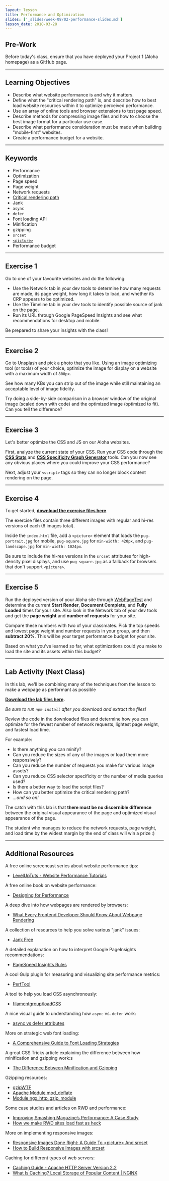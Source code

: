 ```yaml
---
layout: lesson
title: Performance and Optimization
slides: ['_slides/week-08/02-performance-slides.md']
lesson_date: 2018-03-28
---
```


## Pre-Work

Before today's class, ensure that you have deployed your Project 1 (Aloha homepage) as a GitHub page.

---

## Learning Objectives

* Describe what website performance is and why it matters.
* Define what the "critical rendering path" is, and describe how to best load website resources within it to optimize perceived performance.
* Use an array of online tools and browser extensions to test page speed.
* Describe methods for compressing image files and how to choose the best image format for a particular use case.
* Describe what performance consideration must be made when building "mobile-first" websites.
* Create a performance budget for a website.

---

## Keywords

* Performance
* Optimization
* Page speed
* Page weight
* Network requests
* [Critical rendering path](https://developers.google.com/web/fundamentals/performance/critical-rendering-path/?hl=en)
* Jank
* `async`
* `defer`
* Font loading API
* Minification
* gzipping
* `srcset`
* [`<picture>`](https://developer.mozilla.org/en/docs/Web/HTML/Element/picture)
* Performance budget

---

## Exercise 1

Go to one of your favourite websites and do the following:

* Use the Network tab in your dev tools to determine how many requests are made, its page weight, how long it takes to load, and whether its CRP appears to be optimized.
* Use the Timeline tab in your dev tools to identify possible source of jank on the page.
* Run its URL through Google PageSpeed Insights and see what recommendations for desktop and mobile.

Be prepared to share your insights with the class!

---

## Exercise 2

Go to [Unsplash](https://unsplash.com/) and pick a photo that you like. Using an image optimizing tool (or tools) of your choice, optimize the image for display on a website with a maximum width of `800px`.

See how many KBs you can strip out of the image while still maintaining an acceptable level of image fidelity.

Try doing a side-by-side comparison in a browser window of the original image (scaled down with code) and the optimized image (optimized to fit). Can you tell the difference?

---

## Exercise 3

Let's better optimize the CSS and JS on our Aloha websites.

First, analyze the current state of your CSS. Run your CSS code through the **[CSS Stats](http://cssstats.com/stats?link=http%3A%2F%2Fredacademy.github.io%2Faloha-apparel-pt2%2Fcss%2Fstyle-stretch.css)** and **[CSS Specificity Graph Generator](https://jonassebastianohlsson.com/specificity-graph/)** tools. Can you now see any obvious places where you could improve your CSS performance?

Next, adjust your `<script>` tags so they can no longer block content rendering on the page.

---

## Exercise 4

To get started, **[download the exercise files here](/public/files/exercises/picture-element.zip)**.

The exercise files contain three different images with regular and hi-res versions of each (6 images total).

Inside the `index.html` file, add a `<picture>` element that loads the `pug-portrait.jpg` for mobile, `pug-square.jpg` for `min-width: 420px`, and `pug-landscape.jpg` for `min-width: 1024px`.

Be sure to include the hi-res versions in the `srcset` attributes for high-density pixel displays, and use `pug-square.jpg` as a fallback for browsers that don't support `<picture>`.

---

## Exercise 5

Run the deployed version of your Aloha site through [WebPageTest](http://www.webpagetest.org/) and determine the current **Start Render**, **Document Complete**, and **Fully Loaded** times for your site. Also look in the Network tab of your dev tools and get the **page weight** and **number of requests** for your site.

Compare these numbers with two of your classmates. Pick the top speeds and lowest page weight and number requests in your group, and then **subtract 20%**. This will be your target performance budget for your site.

Based on what you've learned so far, what optimizations could you make to load the site and its assets within this budget?

---

## Lab Activity (Next Class)

In this lab, we'll be combining many of the techniques from the lesson to make a webpage as performant as possible

**[Download the lab files here](/public/files/labs/performance-lab.zip).**

_Be sure to run `npm install` after you download and extract the files!_

Review the code in the downloaded files and determine how you can optimize for the fewest number of network requests, lightest page weight, and fastest load time.

For example:

* Is there anything you can minify?
* Can you reduce the sizes of any of the images or load them more responsively?
* Can you reduce the number of requests you make for various image assets?
* Can you reduce CSS selector specificity or the number of media queries used?
* Is there a better way to load the script files?
* How can you better optimize the critical rendering path?
* _...and so on!_

The catch with this lab is that **there must be no discernible difference** between the original visual appearance of the page and optimized visual appearance of the page.

The student who manages to reduce the network requests, page weight, and load time by the widest margin by the end of class will win a prize :)

---

## Additional Resources

A free online screencast series about website performance tips:

* [LevelUpTuts - Website Performance Tutorials](https://www.youtube.com/playlist?list=PLLnpHn493BHGpGXukqYsxwQw3ziW3uti6)

A free online book on website performance:

* [Designing for Performance](http://designingforperformance.com/)

A deep dive into how webpages are rendered by browsers:

* [What Every Frontend Developer Should Know About Webpage Rendering](http://frontendbabel.info/articles/webpage-rendering-101/)

A collection of resources to help you solve various "jank" issues:

* [Jank Free](http://jankfree.org/)

A detailed explanation on how to interpret Google PageInsights recommendations:

* [
  PageSpeed Insights Rules](https://developers.google.com/speed/docs/insights/rules)

A cool Gulp plugin for measuring and visualizing site performance metrics:

* [PerfTool](http://performance-tool.devbridge.com/)

A tool to help you load CSS asynchronously:

* [filamentgroup/loadCSS](https://github.com/filamentgroup/loadCSS)

A nice visual guide to understanding how `async` vs. `defer` work:

* [async vs defer attributes](http://www.growingwiththeweb.com/2014/02/async-vs-defer-attributes.html)

More on strategic web font loading:

* [A Comprehensive Guide to Font Loading Strategies](https://www.zachleat.com/web/comprehensive-webfonts/)

A great CSS Tricks article explaining the difference between how minification and gzipping work:s

* [The Difference Between Minification and Gzipping](https://css-tricks.com/the-difference-between-minification-and-gzipping/)

Gzipping resources:

* [gzipWTF](http://gzipwtf.com/)
* [Apache Module mod_deflate](http://httpd.apache.org/docs/current/mod/mod_deflate.html)
* [Module ngx_http_gzip_module](http://nginx.org/en/docs/http/ngx_http_gzip_module.html)

Some case studies and articles on RWD and performance:

* [Improving Smashing Magazine’s Performance: A Case Study](https://www.smashingmagazine.com/2014/09/improving-smashing-magazine-performance-case-study/)
* [How we make RWD sites load fast as heck](https://www.filamentgroup.com/lab/performance-rwd.html)

More on implementing responsive images:

* [Responsive Images Done Right: A Guide To &lt;picture&gt; And srcset](https://www.smashingmagazine.com/2014/05/responsive-images-done-right-guide-picture-srcset/)
* [How to Build Responsive Images with srcset](https://www.sitepoint.com/how-to-build-responsive-images-with-srcset/)

Caching for different types of web servers:

* [Caching Guide - Apache HTTP Server Version 2.2](http://httpd.apache.org/docs/2.2/caching.html)
* [What Is Caching? Local Storage of Popular Content | NGINX](https://www.nginx.com/resources/admin-guide/caching/)
